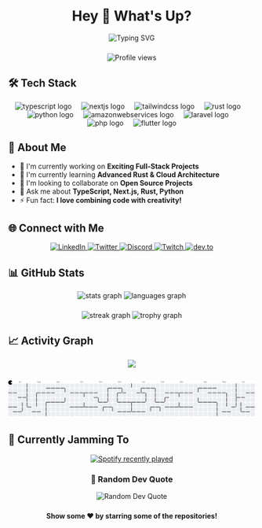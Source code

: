 <h1 align="center">Hey 👋 What's Up?</h1>

<div align="center">
  <img src="https://readme-typing-svg.herokuapp.com/?lines=Full-stack+Developer;Problem+Solver&font=Roboto&size=25&duration=3500&pause=500&center=true&width=500&height=50&color=58a6ff" alt="Typing SVG" />
</div>

###

<div align="center">
  <img src="https://komarev.com/ghpvc/?username=starfollowme&style=flat-square&color=blue" alt="Profile views" />
</div>

###

## 🛠️ Tech Stack

<div align="center">
  <img src="https://skillicons.dev/icons?i=ts" height="60" alt="typescript logo"  />
  <img width="12" />
  <img src="https://skillicons.dev/icons?i=nextjs" height="60" alt="nextjs logo"  />
  <img width="12" />
  <img src="https://skillicons.dev/icons?i=tailwind" height="60" alt="tailwindcss logo"  />
  <img width="12" />
  <img src="https://skillicons.dev/icons?i=rust" height="60" alt="rust logo"  />
  <img width="12" />
  <img src="https://skillicons.dev/icons?i=py" height="60" alt="python logo"  />
  <img width="12" />
  <img src="https://skillicons.dev/icons?i=aws" height="60" alt="amazonwebservices logo"  />
  <img width="12" />
  <img src="https://cdn.jsdelivr.net/gh/devicons/devicon/icons/laravel/laravel-original.svg" height="60" alt="laravel logo"  />
  <img width="12" />
  <img src="https://cdn.jsdelivr.net/gh/devicons/devicon/icons/php/php-original.svg" height="60" alt="php logo"  />
  <img width="12" />
  <img src="https://cdn.jsdelivr.net/gh/devicons/devicon/icons/flutter/flutter-original.svg" height="60" alt="flutter logo"  />
</div>

###

## 💫 About Me

- 🔭 I'm currently working on **Exciting Full-Stack Projects**
- 🌱 I'm currently learning **Advanced Rust & Cloud Architecture**
- 👯 I'm looking to collaborate on **Open Source Projects**
- 💬 Ask me about **TypeScript, Next.js, Rust, Python**
- ⚡ Fun fact: **I love combining code with creativity!**

###

## 🌐 Connect with Me

<div align="center">
  <a href="https://linkedin.com/in/your-profile">
    <img src="https://img.shields.io/badge/LinkedIn-0077B5?style=for-the-badge&logo=linkedin&logoColor=white" alt="LinkedIn" />
  </a>
  <a href="https://twitter.com/your-handle">
    <img src="https://img.shields.io/badge/Twitter-1DA1F2?style=for-the-badge&logo=twitter&logoColor=white" alt="Twitter" />
  </a>
  <a href="https://discord.com/users/your-id">
    <img src="https://img.shields.io/badge/Discord-7289DA?style=for-the-badge&logo=discord&logoColor=white" alt="Discord" />
  </a>
  <a href="https://twitch.tv/your-channel">
    <img src="https://img.shields.io/badge/Twitch-9146FF?style=for-the-badge&logo=twitch&logoColor=white" alt="Twitch" />
  </a>
  <a href="https://dev.to/your-profile">
    <img src="https://img.shields.io/badge/dev.to-0A0A0A?style=for-the-badge&logo=dev.to&logoColor=white" alt="dev.to" />
  </a>
</div>

###

## 📊 GitHub Stats

<div align="center">
  <img src="https://github-readme-stats.vercel.app/api?username=starfollowme&theme=dracula&show_icons=true&hide_border=false&count_private=true" height="150" alt="stats graph" />
  <img src="https://github-readme-stats.vercel.app/api/top-langs/?username=starfollowme&theme=dracula&show_icons=true&hide_border=false&layout=compact" height="150" alt="languages graph" />
</div>

###

<div align="center">
  <img src="https://streak-stats.demolab.com?user=starfollowme&locale=en&mode=daily&theme=dracula&hide_border=false&border_radius=5&order=3" height="150" alt="streak graph"  />
  <img src="https://github-profile-trophy.vercel.app?username=starfollowme&theme=dracula&column=-1&row=1&margin-w=8&margin-h=8&no-bg=false&no-frame=false&order=4" height="150" alt="trophy graph"  />
</div>

###

## 📈 Activity Graph

<div align="center">
  <img src="https://github-readme-activity-graph.vercel.app/graph?username=starfollowme&theme=dracula" />
</div>

###

<picture>
  <source media="(prefers-color-scheme: dark)" srcset="https://raw.githubusercontent.com/starfollowme/starfollowme/output/pacman-contribution-graph-dark.svg">
  <source media="(prefers-color-scheme: light)" srcset="https://raw.githubusercontent.com/starfollowme/starfollowme/output/pacman-contribution-graph.svg">
  <img alt="pacman contribution graph" src="https://raw.githubusercontent.com/starfollowme/starfollowme/output/pacman-contribution-graph.svg">
</picture>

###

## 🎵 Currently Jamming To

<div align="center">
  <a href="https://open.spotify.com/user/31viym56uyp5aaghzgn3ctypb4ny">
    <img src="https://spotify-recently-played-readme.vercel.app/api?user=31viym56uyp5aaghzgn3ctypb4ny&count=1&unique=false" alt="Spotify recently played"  />
  </a>
</div>

###

<div align="center">
  <h3>💭 Random Dev Quote</h3>
  <img src="https://quotes-github-readme.vercel.app/api?type=horizontal&theme=dracula" alt="Random Dev Quote"/>
</div>

###

<div align="center">
  <h4>Show some ❤️ by starring some of the repositories!</h4>
</div>